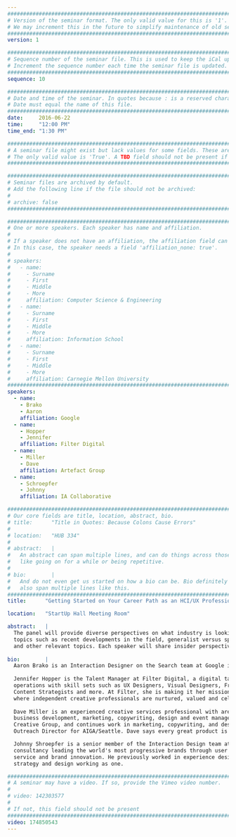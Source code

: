 ```yaml
---
################################################################################
# Version of the seminar format. The only valid value for this is '1'. 
# We may increment this in the future to simplify maintenance of old seminars.
################################################################################
version: 1

################################################################################
# Sequence number of the seminar file. This is used to keep the iCal up to date.
# Increment the sequence number each time the seminar file is updated.
################################################################################
sequence: 10

################################################################################
# Date and time of the seminar. In quotes because : is a reserved character.
# Date must equal the name of this file.
################################################################################
date:     2016-06-22
time:     "12:00 PM"
time_end: "1:30 PM"

################################################################################
# A seminar file might exist but lack values for some fields. These are 'TBD'. 
# The only valid value is 'True'. A TBD field should not be present if 'False'.
################################################################################

################################################################################
# Seminar files are archived by default.
# Add the following line if the file should not be archived:
#
# archive: false
################################################################################

################################################################################
# One or more speakers. Each speaker has name and affiliation.
#
# If a speaker does not have an affiliation, the affiliation field can be removed.
# In this case, the speaker needs a field 'affiliation_none: true'.
#
# speakers:
#   - name: 
#     - Surname
#     - First
#     - Middle
#     - More
#     affiliation: Computer Science & Engineering 
#   - name: 
#     - Surname
#     - First
#     - Middle
#     - More
#     affiliation: Information School 
#   - name: 
#     - Surname
#     - First
#     - Middle
#     - More
#     affiliation: Carnegie Mellon University 
################################################################################
speakers:
  - name:
    - Brako
    - Aaron
    affiliation: Google
  - name:
    - Hopper
    - Jennifer
    affiliation: Filter Digital
  - name:
    - Miller
    - Dave
    affiliation: Artefact Group
  - name:
    - Schroepfer
    - Johnny
    affiliation: IA Collaborative

################################################################################
# Our core fields are title, location, abstract, bio.
# title:      "Title in Quotes: Because Colons Cause Errors"
# 
# location:   "HUB 334"
# 
# abstract:   |
#   An abstract can span multiple lines, and can do things across those lines,
#   like going on for a while or being repetitive.
# 
# bio:        |
#   And do not even get us started on how a bio can be. Bio definitely can
#   also span multiple lines like this.
################################################################################
title:      "Getting Started on Your Career Path as an HCI/UX Professional"

location:   "StartUp Hall Meeting Room"

abstract:   |
  The panel will provide diverse perspectives on what industry is looking for in HCI/UX talent. Speakers will discuss
  topics such as recent developments in the field, generalist versus specialist, how to present yourself and your work
  and other relevant topics. Each speaker will share insider perspectives from their particular career context.
  
bio:        |
  Aaron Brako is an Interaction Designer on the Search team at Google in Mountain View. He has also worked on Google Now and previously worked as a UX designer at Microsoft. Aaron is an MHCI+D alum, and was the co-founder of Pyramid Labs - a digital design and development studio based in Mumbai, India. At Google, Aaron is focused on creating global-scale assistive experiences that are proactive, personalized, and contextually relevant.
  
  Jennifer Hopper is the Talent Manager at Filter Digital, a digital talent agency that supports digital creative
  operations with skill sets such as UX Designers, Visual Designers, Front End Developers, Producers, Writers,
  Content Strategists and more. At Filter, she is making it her mission to change the narrative of the Freelance Nation
  where independent creative professionals are nurtured, valued and celebrated.
  
  Dave Miller is an experienced creative services professional with areas of expertise in recruiting, client services,
  business development, marketing, copywriting, design and event management. He previously worked with The
  Creative Group, and continues work in marketing, copywriting, and design with DesignHolistic. He is also the
  Outreach Director for AIGA/Seattle. Dave says every great product is the sum of its people.

  Johnny Shroepfer is a senior member of the Interaction Design team at IA Collaborative, a design innovation
  consultancy leading the world's most progressive brands through user driven design methodologies for product,
  service and brand innovation. He previously worked in experience design with Sapient. Johnny is an advocate for
  strategy and design working as one.

################################################################################
# A seminar may have a video. If so, provide the Vimeo video number.
#
# video: 142303577
#
# If not, this field should not be present 
################################################################################
video: 174850543
---
```


